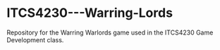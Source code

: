 # ITCS4230---Warring-Lords
Repository for the Warring Warlords game used in the ITCS4230 Game Development class. 
